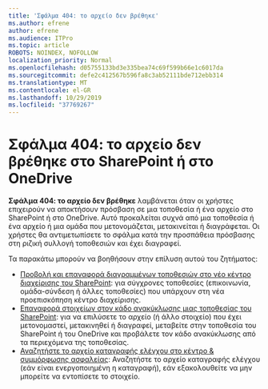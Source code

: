 ```yaml
---
title: 'Σφάλμα 404: το αρχείο δεν βρέθηκε'
ms.author: efrene
author: efrene
ms.audience: ITPro
ms.topic: article
ROBOTS: NOINDEX, NOFOLLOW
localization_priority: Normal
ms.openlocfilehash: d05755133bd3e335bea74c69f599b66e1c6017da
ms.sourcegitcommit: defe2c412567b596fa8c3ab52111bde712ebb314
ms.translationtype: MT
ms.contentlocale: el-GR
ms.lasthandoff: 10/29/2019
ms.locfileid: "37769267"
---
```

# <a name="error-404-file-not-found-in-sharepoint-or-onedrive"></a>Σφάλμα 404: το αρχείο δεν βρέθηκε στο SharePoint ή στο OneDrive

**Σφάλμα 404: το αρχείο δεν βρέθηκε** λαμβάνεται όταν οι χρήστες επιχειρούν να αποκτήσουν πρόσβαση σε μια τοποθεσία ή ένα αρχείο στο SharePoint ή στο OneDrive. Αυτό προκαλείται συχνά από μια τοποθεσία ή ένα αρχείο ή μια ομάδα που μετονομάζεται, μετακινείται ή διαγράφεται.
Οι χρήστες θα αντιμετωπίσετε το σφάλμα κατά την προσπάθεια πρόσβασης στη ριζική συλλογή τοποθεσιών και έχει διαγραφεί.

Τα παρακάτω μπορούν να βοηθήσουν στην επίλυση αυτού του ζητήματος:
- [Προβολή και επαναφορά διαγραμμένων τοποθεσιών στο νέο κέντρο διαχείρισης του SharePoint](https://docs.microsoft.com/sharepoint/view-and-restore-deleted-sites-in-new-admin-center): για σύγχρονες τοποθεσίες (επικοινωνία, ομάδα-σύνδεση ή άλλες τοποθεσίες) που υπάρχουν στη νέα προεπισκόπηση κέντρο διαχείρισης.
- [Επαναφορά στοιχείων στον κάδο ανακύκλωσης μιας τοποθεσίας του SharePoint](https://support.office.com/article/Restore-items-in-the-Recycle-Bin-of-a-SharePoint-site-6df466b6-55f2-4898-8d6e-c0dff851a0be): για να επιλύσετε το αρχείο (ή άλλο στοιχείο) που έχει μετονομαστεί, μετακινηθεί ή διαγραφεί, μεταβείτε στην τοποθεσία του SharePoint ή του OneDrive και προβάλετε τον κάδο ανακύκλωσης από τα περιεχόμενα της τοποθεσίας.
- [Αναζητήστε το αρχείο καταγραφής ελέγχου στο κέντρο &amp; συμμόρφωσης ασφαλείας](https://docs.microsoft.com/office365/securitycompliance/search-the-audit-log-in-security-and-compliance): Αναζητήστε το αρχείο καταγραφής ελέγχου (εάν είναι ενεργοποιημένη η καταγραφή), εάν εξακολουθείτε να μην μπορείτε να εντοπίσετε το στοιχείο.